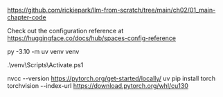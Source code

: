 https://github.com/rickiepark/llm-from-scratch/tree/main/ch02/01_main-chapter-code

Check out the configuration reference at https://huggingface.co/docs/hub/spaces-config-reference

py -3.10 -m uv venv venv

.\venv\Scripts\Activate.ps1

nvcc --version
https://pytorch.org/get-started/locally/
uv pip install torch torchvision --index-url https://download.pytorch.org/whl/cu130
